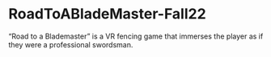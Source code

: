 # RoadToABladeMaster-Fall22
“Road to a Blademaster” is a VR fencing game that immerses the player as if they were a professional swordsman.
